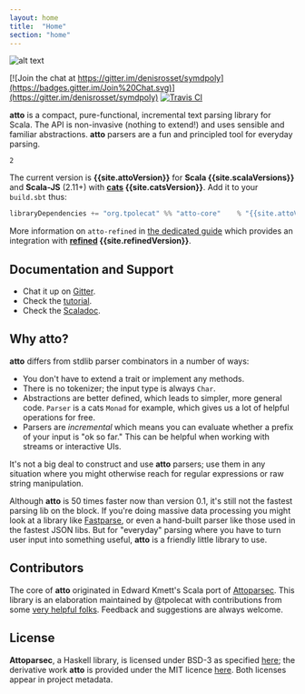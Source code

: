 ```yaml
---
layout: home
title:  "Home"
section: "home"
---
```


![alt text](/symdpoly/img/symdpoly_logo.png "SymDPoly")

[![Join the chat at https://gitter.im/denisrosset/symdpoly](https://badges.gitter.im/Join%20Chat.svg)](https://gitter.im/denisrosset/symdpoly)
[![Travis CI](https://travis-ci.org/denisrosset/symdpoly.svg?branch=master)](https://travis-ci.org/denisrosset/symdpoly)

**atto** is a compact, pure-functional, incremental text parsing library for Scala. The API is non-invasive (nothing to extend!) and uses sensible and familiar abstractions. **atto** parsers are a fun and principled tool for everyday parsing.

```tut
2
```

The current version is **{{site.attoVersion}}** for **Scala {{site.scalaVersions}}** and **Scala-JS** (2.11+) with **[cats](http://typelevel.org/cats/) {{site.catsVersion}}**. Add it to your `build.sbt` thus:

```scala
libraryDependencies += "org.tpolecat" %% "atto-core"    % "{{site.attoVersion}}"
```

More information on `atto-refined` in [the dedicated guide](https://tpolecat.github.com/atto/docs/refined-integration.html)
which provides an integration with **[refined](https://github.com/fthomas/refined) {{site.refinedVersion}}**.

## Documentation and Support

- Chat it up on [Gitter](https://gitter.im/tpolecat/atto).
- Check the [tutorial](https://tpolecat.github.com/atto/docs/first-steps.html).
- Check the [Scaladoc](https://www.javadoc.io/doc/org.tpolecat/atto-core_2.12/{{site.attoVersion}}).

## Why atto?

**atto** differs from stdlib parser combinators in a number of ways:

- You don't have to extend a trait or implement any methods.
- There is no tokenizer; the input type is always `Char`.
- Abstractions are better defined, which leads to simpler, more general code. `Parser` is a cats `Monad` for example, which gives us a lot of helpful operations for free.
- Parsers are *incremental* which means you can evaluate whether a prefix of your input is "ok so far." This can be helpful when working with streams or interactive UIs.

It's not a big deal to construct and use **atto** parsers; use them in any situation where you might otherwise reach for regular expressions or raw string manipulation.

Although **atto** is 50 times faster now than version 0.1, it's still not the fastest parsing lib on the block. If you're doing massive data processing you might look at a library like [Fastparse](http://www.lihaoyi.com/fastparse/), or even a hand-built parser like those used in the fastest JSON libs. But for "everyday" parsing where you have to turn user input into something useful, **atto** is a friendly little library to use.

## Contributors

The core of **atto** originated in Edward Kmett's Scala port of [Attoparsec](https://github.com/bos/attoparsec). This library is an elaboration maintained by @tpolecat with contributions from some [very helpful folks](https://github.com/tpolecat/atto/graphs/contributors). Feedback and suggestions are always welcome.

## License

**Attoparsec**, a Haskell library, is licensed under BSD-3 as specified [here](https://github.com/bos/attoparsec); the derivative work **atto** is provided under the MIT licence [here](LICENSE). Both licenses appear in project metadata.
